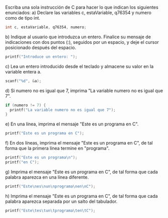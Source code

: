 Escriba una sola instrucción de C para hacer lo que indican los siguientes
enunciados:
a) Declare las variables c, estaVariable, q76354 y numero como de tipo int.
```c
int c, estaVariable, q76354, numero;
```

b) Indique al usuario que introduzca un entero. Finalice su mensaje de
indicaciones con dos puntos (:), seguidos por un espacio, y deje el cursor
posicionado después del espacio.
```c
printf("Introduce un entero: ");
```

c) Lea un entero introducido desde el teclado y almacene su valor en la
variable entera a.
```c
scanf("%d", &a);
```

d) Si numero no es igual que 7, imprima "La variable numero no es igual que 7".
```c
if (numero != 7) {
  printf("La variable numero no es igual que 7");
}
```

e) En una línea, imprima el mensaje "Este es un programa en C".
```c
printf("Este es un programa en C");
```

f) En dos líneas, imprima el mensaje "Este es un programa en C", de tal forma
que la primera línea termine en "programa".
```c
printf("Este es un programa\n");
printf("en C");
```

g) Imprima el mensaje "Este es un programa en C", de tal forma que cada palabra
aparezca en una línea diferente.
```c
printf("Este\nes\nun\nprograma\nen\nC");
```

h) Imprima el mensaje "Este es un programa en C", de tal forma que cada palabra
aparezca separada por un salto del tabulador.
```c
printf("Este\tes\tun\tprograma\ten\tC");
```
